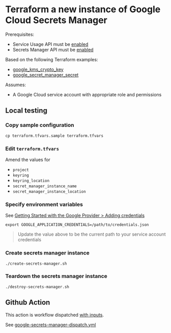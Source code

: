 # Terraform a new instance of Google Cloud Secrets Manager

Prerequisites:

* Service Usage API must be [enabled](https://cloud.google.com/service-usage/docs/set-up-development-environment)
* Secrets Manager API must be [enabled](https://cloud.google.com/secret-manager/docs/accessing-the-api)

Based on the following Terraform examples:

* [google_kms_crypto_key](https://registry.terraform.io/providers/hashicorp/google/latest/docs/data-sources/kms_crypto_key)
* [google_secret_manager_secret](https://registry.terraform.io/providers/hashicorp/google/latest/docs/resources/secret_manager_secret)


Assumes:

* A Google Cloud service account with appropriate role and permissions


## Local testing

### Copy sample configuration

```
cp terraform.tfvars.sample terraform.tfvars
```

### Edit `terraform.tfvars`

Amend the values for

* `project`
* `keyring`
* `keyring_location`
* `secret_manager_instance_name`
* `secret_manager_instance_location`


### Specify environment variables

See [Getting Started with the Google Provider > Adding credentials](https://registry.terraform.io/providers/hashicorp/google/latest/docs/guides/getting_started#adding-credentials)

```
export GOOGLE_APPLICATION_CREDENTIALS=/path/to/credentials.json
```
> Update the value above to be the current path to your service account credentials

### Create secrets manager instance

```
./create-secrets-manager.sh
```

### Teardown the secrets manager instance

```
./destroy-secrets-manager.sh
```


## Github Action

This action is workflow dispatched [with inputs](https://docs.github.com/en/actions/using-workflows/workflow-syntax-for-github-actions#onworkflow_dispatchinputs).

See [google-secrets-manager-dispatch.yml](https://github.com/clicktruck/google-actions/.github/workflows/google-secrets-manager-dispatch.yml)
